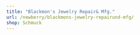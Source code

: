 ```yaml
---
title: "Blackmon's Jewelry Repair& Mfg."
url: /newberry/blackmons-jewelry-repairund-mfg/
shop: Schmuck
---
```

